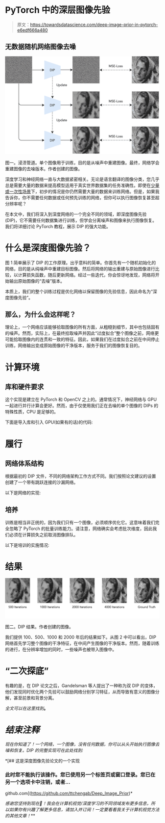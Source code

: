 # PyTorch 中的深层图像先验

> 原文：<https://towardsdatascience.com/deep-image-prior-in-pytorch-e6edf666a480>

## 无数据随机网络图像去噪

![](img/90d9e500b050efb4f12021c4a00e0dc9.png)

图一。浸渍管道。单个图像用于训练，目的是从噪声中重建图像。最终，网络学会重建图像的去噪版本。作者创建的图像。

深度学习和神经网络一直与大数据紧密相关。无论是语言翻译的图像分类，您几乎总是需要大量的数据来提高模型适用于真实世界数据集的任务准确性。即使在[少量或一次性场景](/building-a-one-shot-learning-network-with-pytorch-d1c3a5fafa4a)下，初步的情况是你仍然需要大量的数据来训练网络。但是，如果我告诉你，你不需要任何数据或任何预先训练的网络，但你可以执行图像恢复甚至超分辨率呢？

在本文中，我们将深入到深度网络的一个完全不同的领域，即深度图像先验(DIP)，它不需要任何数据集进行训练，但学会分离噪声和图像来执行图像恢复。我们将详细讨论 PyTorch 教程，展示 DIP 的强大功能。

# 什么是深度图像先验？

图 1 简单展示了 DIP 的工作原理。出乎意料的简单。你首先有一个随机初始化的网络，目的是从纯噪声中重建目标图像。然后将网络的输出重建与原始图像进行比较，以计算损失函数，随后更新网络。经过一些迭代，你会惊讶地发现，网络将开始输出原始图像的“去噪”版本。

本质上，我们的整个训练过程是优化网络以保留图像的先验信息，因此命名为“深度图像先验”。

## 那么，为什么会这样呢？

理论上，一个网络应该能够拾取图像的所有方面，从粗糙到细节，其中也包括固有的噪声。然而，实际上，在最终拾取噪声并因此“过度拟合”整个图像之前，网络更可能拾取图像内的连贯和一致的特征。因此，如果我们在过度拟合之前在中间停止训练，网络输出变成原始图像的干净版本，服务于我们的图像恢复目的。

# 计算环境

## 库和硬件要求

这个实现是建立在 PyTorch 和 OpenCV 之上的。通常情况下，神经网络与 GPU 一起进行并行计算会更好。然而，由于仅使用我们正在去噪的单个图像的 DIPs 的特殊性质，CPU 是足够的。

下面是导入库和引入 GPU(如果有的话)的代码:

# 履行

## 网络体系结构

根据最初的 DIP 文件，不同的网络架构工作方式不同。我们按照论文建议的设置创建了一个带有跳跃连接的沙漏网络。

以下是网络的实现:

## 培养

训练是相当非正统的，因为我们只有一个图像，必须顺序优化它。这意味着我们完全忽略了 PyTorch 的批量训练能力。请注意，网络确实会考虑批次维度，因此我们必须在计算损失之前取消图像排队。

以下是培训的实施情况:

# 结果

![](img/cfa18dce5a99478c2d25d43d71ffc322.png)

图二。DIP 结果。作者创建的图像。

我们提供 100、500、1000 和 2000 年后的结果如下。从图 2 中可以看出，DIP 网络首先学习整个图像的干净特征，在中间产生图像的干净版本。然而，随着训练的进行，在分辨率增加的同时，一些噪声也被带入图像中。

# “二次探底”

有趣的是，在 DIP 论文之后，Gandelsman 等人提出了一种称为双 DIP 的变体，他们发现同时优化两个先验可以鼓励网络分别学习特征，从而导致有意义的图像分解，甚至前景和背景分离。

*全文可以在这里找到*[](https://arxiv.org/abs/1812.00467)**。**

# *结束注释*

*现在你知道了！一个网络，一个图像，没有任何数据，你可以从头开始执行图像去噪和恢复。DIP 的完整实现可在此处找到:*

 *[## 这是深度图像先验论文的一个实现

### 此时您不能执行该操作。您已使用另一个标签页或窗口登录。您已在另一个选项卡中注销，或者…

github.com](https://github.com/ttchengab/Deep_Image_Prior)* 

**感谢您坚持到现在*🙏！*我会在计算机视觉/深度学习的不同领域发布更多信息，所以如果你有兴趣了解更多信息，请加入并订阅*[](https://taying-cheng.medium.com/membership)**！一定要看看我关于计算机视觉方法的其他文章！***
